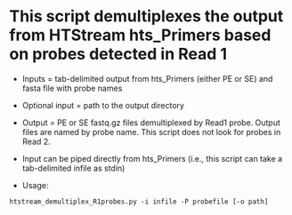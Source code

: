 # This script demultiplexes the output from HTStream hts_Primers based on probes detected in Read 1

* Inputs = tab-delimited output from hts_Primers (either PE or SE) and fasta file with probe names 
* Optional input = path to the output directory
* Output = PE or SE fastq.gz files demultiplexed by Read1 probe. Output files are named by probe name. This script does not look for probes in Read 2.
* Input can be piped directly from hts_Primers (i.e., this script can take a tab-delimited infile as stdin)

* Usage: 
```
htstream_demultiplex_R1probes.py -i infile -P probefile [-o path]
```